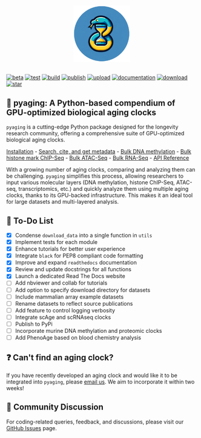 <p align="center">
  <img height="150" src="docs/_static/logo.png" />
</p>

##

[![beta](https://img.shields.io/badge/status-beta-yellow)](https://github.com/rsinghlab/pyaging)
[![test](https://github.com/rsinghlab/pyaging/actions/workflows/test.yml/badge.svg)](https://github.com/rsinghlab/pyaging/actions/workflows/test.yml)
[![build](https://github.com/rsinghlab/pyaging/actions/workflows/build.yml/badge.svg)](https://github.com/rsinghlab/pyaging/actions/workflows/build.yml)
[![publish](https://github.com/rsinghlab/pyaging/actions/workflows/publish.yml/badge.svg)](https://github.com/rsinghlab/pyaging/actions/workflows/publish.yml)
[![upload](https://img.shields.io/pypi/v/pyaging?logo=PyPI)](https://pypi.org/project/pyaging/) 
[![documentation](https://readthedocs.org/projects/pyaging/badge/?version=latest)](https://pyaging.readthedocs.io/en/latest/)
[![download](https://static.pepy.tech/badge/pyaging)](https://pepy.tech/project/pyaging)
[![star](https://img.shields.io/github/stars/rsinghlab/pyaging?logo=GitHub&color=red)](https://github.com/rsinghlab/pyaging/stargazers)

## 🐍 **pyaging**: A Python-based compendium of GPU-optimized biological aging clocks

`pyaging` is a cutting-edge Python package designed for the longevity research community, offering a comprehensive suite of GPU-optimized biological aging clocks.

[Installation](https://pyaging.readthedocs.io/en/latest/installation.html) - [Search, cite, and get metadata](https://pyaging.readthedocs.io/en/latest/tutorial_utils.html) - [Bulk DNA methylation](https://pyaging.readthedocs.io/en/latest/tutorial_dnam.html) - [Bulk histone mark ChIP-Seq](https://pyaging.readthedocs.io/en/latest/tutorial_histonemarkchipseq.html) - [Bulk ATAC-Seq](https://pyaging.readthedocs.io/en/latest/tutorial_atacseq.html) - [Bulk RNA-Seq](https://pyaging.readthedocs.io/en/latest/tutorial_rnaseq.html) - [API Reference](https://pyaging.readthedocs.io/en/latest/pyaging.html)

With a growing number of aging clocks, comparing and analyzing them can be challenging. `pyaging` simplifies this process, allowing researchers to input various molecular layers (DNA methylation, histone ChIP-Seq, ATAC-seq, transcriptomics, etc.) and quickly analyze them using multiple aging clocks, thanks to its GPU-backed infrastructure. This makes it an ideal tool for large datasets and multi-layered analysis.

## 📝 To-Do List

- [X] Condense `download_data` into a single function in `utils`
- [X] Implement tests for each module 
- [X] Enhance tutorials for better user experience
- [X] Integrate `black` for PEP8 compliant code formatting
- [X] Improve and expand `readthedocs` documentation
- [X] Review and update docstrings for all functions
- [X] Launch a dedicated Read The Docs website
- [ ] Add nbviewer and collab for tutorials
- [ ] Add option to specify download directory for datasets
- [ ] Include mammalian array example datasets
- [ ] Rename datasets to reflect source publications
- [ ] Add feature to control logging verbosity
- [ ] Integrate scAge and scRNAseq clocks
- [ ] Publish to PyPi
- [ ] Incorporate murine DNA methylation and proteomic clocks
- [ ] Add PhenoAge based on blood chemistry analysis

## ❓ Can't find an aging clock?

If you have recently developed an aging clock and would like it to be integrated into `pyaging`, please [email us](lucas_camillo@alumni.brown.edu). We aim to incorporate it within two weeks!

## 💬 Community Discussion
For coding-related queries, feedback, and discussions, please visit our [GitHub Issues](https://github.com/rsinghlab/pyaging/issues) page.
